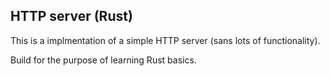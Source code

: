 ## HTTP server (Rust)

This is a implmentation of a simple HTTP server (sans lots of functionality).

Build for the purpose of learning Rust basics.
